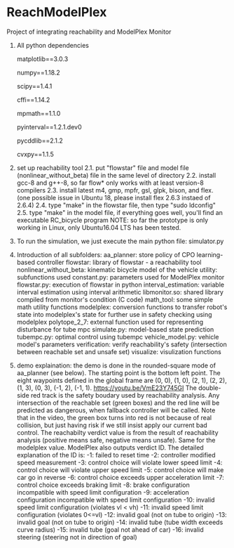 # ReachModelPlex
Project of integrating reachability and ModelPlex Monitor

1. All python dependencies

    matplotlib==3.0.3

    numpy==1.18.2

    scipy==1.4.1

    cffi==1.14.2

    mpmath==1.1.0

    pyinterval==1.2.1.dev0

    pycddlib==2.1.2

    cvxpy==1.1.5

2. set up reachability tool
    2.1. put "flowstar" file and model file (nonlinear_without_beta) file in the same level of directory
    2.2. install gcc-8 and g++-8, so far flow* only works with at least version-8 compilers
    2.3. install latest m4, gmp, mpfr, gsl, glpk, bison, and flex. (one possible issue in Ubuntu 18, please install flex 2.6.3 instaed of 2.6.4)
    2.4. type "make" in the flowstar file, then type "sudo ldconfig"
    2.5. type "make" in the model file, if everything goes well, you'll find an executable RC_bicycle program
    NOTE: so far the prototype is only working in Linux, only Ubuntu16.04 LTS has been tested.

3. To run the simulation, we just execute the main python file: simulator.py

4. Introduction of all subfolders:
    aa_planner: store policy of CPO learning-based controller
    flowstar: library of flowstar - a reachability tool
    nonlinear_without_beta: kinematic bicycle model of the vehicle
    utility: subfunctions used
            constant.py: parameters used for ModelPlex monitor
            flowstar.py: execution of flowstar in python
            interval_estimation: variable interval estimation using interval arithmetic
            libmonitor.so: shared library compiled from monitor's condition (C code)
            math_tool: some simple math utility functions
            modelplex: conversion functions to transfer robot's state into modelplex's state for further use in safety checking using modelplex
            polytope_2_7: external function used for representing disturbance for tube mpc
            simulate.py: model-based state prediction
            tubempc.py: optimal control using tubempc
            vehicle_model.py: vehicle model's parameters
            verification: verify reachability's safety (intersection between reachable set and unsafe set)
            visualize: visulization functions
            
5. demo explaination:
    the demo is done in the rounded-square mode of aa_planner (see below). The starting point is the bottom left point. The eight waypoints defined in the global     frame are (0, 0), (1, 0), (2, 1), (2, 2), (1, 3), (0, 3), (-1, 2), (-1, 1). https://youtu.be/VmE23Y745GI
    The double-side red track is the safety boudary used by reachability analysis. Any intersection of the reachable set (green boxes) and the red line will be       predicted as dangerous, when fallback controller will be called. Note that in the video, the green box turns into red is not because of real collision, but       just having risk if we still insist apply our current bad control. The reachabilty verdict value is from the result of reachability analysis (positive means       safe, negative means unsafe). Same for the modelplex value. ModelPlex also outputs verdict ID. The detailed explanation of the ID is:
    -1: failed to reset time
    -2: controller modified speed measurement
    -3: control choice will violate lower speed limit
    -4: control choice will violate upper speed limit
    -5: control choice will make car go in reverse
    -6: control choice exceeds upper acceleration limit
    -7: control choice exceeds braking limit
    -8: brake configuration incompatible with speed limit configuration
    -9: acceleration configuration incompatible with speed limit configuration
    -10: invalid speed limit configuration (violates vl < vh)
    -11: invalid speed limit configuration (violates 0<=vl)
    -12: invalid goal (not on tube to origin)
    -13: invalid goal (not on tube to origin)
    -14: invalid tube (tube width exceeds curve radius)
    -15: invalid tube (goal not ahead of car)
    -16: invalid steering (steering not in direction of goal)
    
